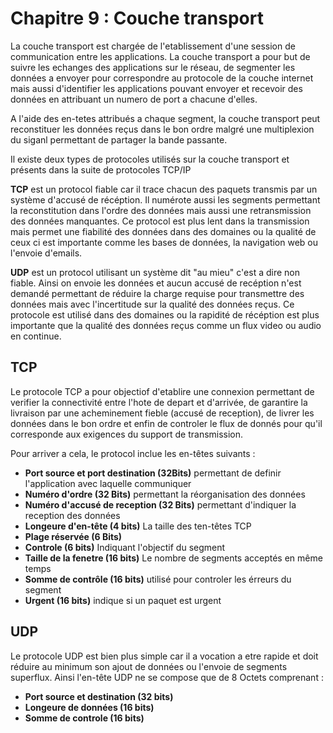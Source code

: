 # Chapitre 9 : Couche transport

La couche transport est chargée de l'etablissement d'une session de communication entre les applications. La couche transport a pour but de suivre les echanges des applications sur le réseau, de segmenter les données a envoyer pour correspondre au protocole de la couche internet mais aussi d'identifier les applications pouvant envoyer et recevoir des données en attribuant un numero de port a chacune d'elles.

A l'aide des en-tetes attribués a chaque segment, la couche transport peut reconstituer les données reçus dans le bon ordre malgré une multiplexion du siganl permettant de partager la bande passante.

Il existe deux types de protocoles utilisés sur la couche transport et présents dans la suite de protocoles TCP/IP

**TCP** est un protocol fiable car il trace chacun des paquets transmis par un système d'accusé de récéption. Il numérote aussi les segments permettant la reconstitution dans l'ordre des données mais aussi une retransmission des données manquantes. Ce protocol est plus lent dans la transmission mais permet une fiabilité des données dans des domaines ou la qualité de ceux ci est importante comme les bases de données, la navigation web ou l'envoie d'emails.

**UDP** est un protocol utilisant un système dit "au mieu" c'est a dire non fiable. Ainsi on envoie les données et aucun accusé de recéption n'est demandé permettant de réduire la charge requise pour transmettre des données mais avec l'incertitude sur la qualité des données reçus. Ce protocole est utilisé dans des domaines ou la rapidité de récéption est plus importante que la qualité des données reçus comme un flux video ou audio en continue.

## TCP

Le protocole TCP a pour objectiof d'etablire une connexion permettant de verifier la connectivité entre l'hote de depart et d'arrivée, de garantire la livraison par une acheminement fieble (accusé de reception), de livrer les données dans le bon ordre et enfin de controler le flux de donnés pour qu'il corresponde aux exigences du support de transmission.

Pour arriver a cela, le protocol inclue les en-têtes suivants :

* **Port source et port destination (32Bits)** permettant de definir l'application avec laquelle communiquer
* **Numéro d'ordre (32 Bits)** permettant la réorganisation des données
* **Numéro d'accusé de reception (32 Bits)** permettant d'indiquer la reception des données
* **Longeure d'en-tête (4 bits)** La taille des ten-têtes TCP
* **Plage réservée (6 Bits)**
* **Controle (6 bits)** Indiquant l'objectif du segment
* **Taille de la fenetre (16 bits)** Le nombre de segments acceptés en même temps
* **Somme de contrôle (16 bits)** utilisé pour controler les érreurs du segment
* **Urgent (16 bits)** indique si un paquet est urgent

## UDP

Le protocole UDP est bien plus simple car il a vocation a etre rapide et doit réduire au minimum son ajout de données ou l'envoie de segments superflux. Ainsi l'en-tête UDP ne se compose que de 8 Octets comprenant :

* **Port source et destination (32 bits)**
* **Longeure de données (16 bits)**
* **Somme de controle (16 bits)**